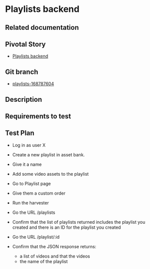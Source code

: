 <!-- Generate a new file using -->
<!-- sed -e "s/\Playlists backend/My story/" -e "s/\168787604/156128780/" -e "s/\playlists-168787604/`git_current_branch`/g" template.md | tee "`git_current_branch`.md" -->

# Playlists backend

## Related documentation

## Pivotal Story

* [Playlists backend](https://www.pivotaltracker.com/story/show/168787604)

## Git branch

* [playlists-168787604](https://github.com/HammerMuseum/hammer-datastore/tree/playlists-168787604)

## Description

## Requirements to test

## Test Plan

* Log in as user X
* Create a new playlist in asset bank.
* Give it a name
* Add some video assets to the playlist
* Go to Playlist page
* Give them a custom order

* Run the harvester

* Go the URL /playlists

* Confirm that the list of playlists returned includes the playlist you created and there is an ID for the playlist you created

* Go the URL /playlist/:id

* Confirm that the JSON response returns:
  * a list of videos and that the videos
  * the name of the playlist
